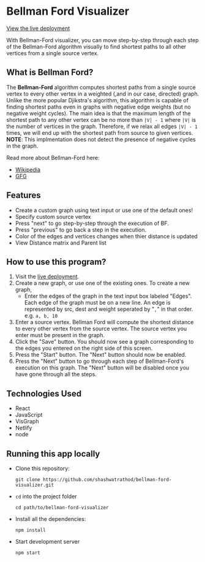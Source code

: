 # Bellman Ford Visualizer

[View the live deployment](https://bellman-ford.netlify.app/)

With Bellman-Ford visualizer, you can move step-by-step through each step of the Bellman-Ford algorithm visually to find shortest paths to all other vertices from a single source vertex.

## What is Bellman Ford?

The **Bellman-Ford** algorithm computes shortest paths from a single source vertex to every other vertex in a weighted (,and in our case, directed) graph. Unlike the more popular Djikstra's algorithm, this algorithm is capable of finding shortest paths even in graphs with negative edge weights (but no negative weight cycles). The main idea is that the maximum length of the shortest path to any other vertex can be no more than `|V| - 1` where `|V|` is the number of vertices in the graph. Therefore, if we relax all edges `|V| - 1` times, we will end up with the shortest path from source to given vertices. **NOTE**: This implmentation does not detect the presence of negative cycles in the graph.

Read more about Bellman-Ford here:
- [Wikipedia](https://en.wikipedia.org/wiki/Bellman%E2%80%93Ford_algorithm)
- [GFG](https://www.geeksforgeeks.org/bellman-ford-algorithm-dp-23/)

## Features
- Create a custom graph using text input or use one of the default ones!
- Specify custom source vertex
- Press "next" to go step-by-step through the execution of BF.
- Press "previous" to go back a step in the execution.
- Color of the edges and vertices changes when thier distance is updated
- View Distance matrix and Parent list

## How to use this program?
1. Visit the [live deployment](https://bellman-ford.netlify.app/).
2. Create a new graph, or use one of the existing ones. To create a new graph,
     - Enter the edges of the graph in the text input box labeled "Edges". Each edge of the graph must be on a new line. An edge is represented by src, dest and weight seperated by "`,`" in that order. e.g. `a, b, 10`
3. Enter a source vertex. Bellman Ford will compute the shortest distance to every other vertex from the source vertex. The source vertex you enter must be present in the graph.
4. Click the "Save" button. You should now see a graph corresponding to the edges you entered on the right side of this screen.
5. Press the "Start" button. The "Next" button should now be enabled.
6. Press the "Next" button to go through each step of Bellman-Ford's execution on this graph. The "Next" button will be disabled once you have gone through all the steps.


## Technologies Used
- React
- JavaScript
- VisGraph
- Netlify
- node

## Running this app locally

- Clone this repository:
  ```
  git clone https://github.com/shashwatrathod/bellman-ford-visualizer.git
  ```
- `cd` into the project folder
  ```
  cd path/to/bellman-ford-visualizer
  ```
- Install all the dependencies:
    ```
    npm install
    ```
- Start development server
  ```
  npm start
  ```